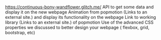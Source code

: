https://continuous-bony-wandflower.glitch.me/
API to get some data and display it on the new webpage
Animation from popmotion (Links to an external site.) and display its functionality on the webpage 
Link to  working library (Links to an external site.) of popmotion
Use of the advanced CSS properties we discussed to better design your webpage ( flexbox, grid, bootstrap, etc)
